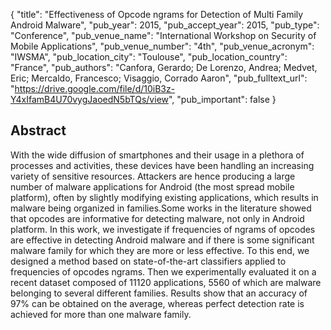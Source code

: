 {
  "title": "Effectiveness of Opcode ngrams for Detection of Multi Family Android Malware",
  "pub_year": 2015,
  "pub_accept_year": 2015,
  "pub_type": "Conference",
  "pub_venue_name": "International Workshop on Security of Mobile Applications",
  "pub_venue_number": "4th",
  "pub_venue_acronym": "IWSMA",
  "pub_location_city": "Toulouse",
  "pub_location_country": "France",
  "pub_authors": "Canfora, Gerardo; De Lorenzo, Andrea; Medvet, Eric; Mercaldo, Francesco; Visaggio, Corrado Aaron",
  "pub_fulltext_url": "https://drive.google.com/file/d/10iB3z-Y4xIfamB4U70vygJaoedN5bTQs/view",
  "pub_important": false
}

## Abstract
With the wide diffusion of smartphones and their usage in a plethora of processes and activities, these devices have been handling an increasing variety of sensitive resources. Attackers are hence producing a large number of malware applications for Android (the most spread mobile platform), often by slightly modifying existing applications, which results in malware being organized in families.Some works in the literature showed that opcodes are informative for detecting malware, not only in Android platform. In this work, we investigate if frequencies of ngrams of opcodes are effective in detecting Android malware and if there is some significant malware family for which they are more or less effective. To this end, we designed a method based on state-of-the-art classifiers applied to frequencies of opcodes ngrams. Then we experimentally evaluated it on a recent dataset composed of 11120 applications, 5560 of which are malware belonging to several different families. Results show that an accuracy of 97% can be obtained on the average, whereas perfect detection rate is achieved for more than one malware family.

